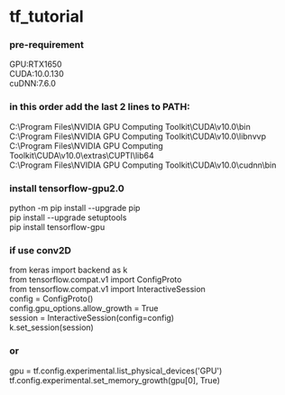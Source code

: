 # tf_tutorial

### pre-requirement
GPU:RTX1650  
CUDA:10.0.130  
cuDNN:7.6.0  

### in this order add the last 2 lines to PATH:  
C:\Program Files\NVIDIA GPU Computing Toolkit\CUDA\v10.0\bin  
C:\Program Files\NVIDIA GPU Computing Toolkit\CUDA\v10.0\libnvvp  
C:\Program Files\NVIDIA GPU Computing Toolkit\CUDA\v10.0\extras\CUPTI\lib64  
C:\Program Files\NVIDIA GPU Computing Toolkit\CUDA\v10.0\cudnn\bin  


### install tensorflow-gpu2.0  
python -m pip install --upgrade pip  
pip install --upgrade setuptools  
pip install tensorflow-gpu  

### if use conv2D
from keras import backend as k  
from tensorflow.compat.v1 import ConfigProto  
from tensorflow.compat.v1 import InteractiveSession  
config = ConfigProto()  
config.gpu_options.allow_growth = True  
session = InteractiveSession(config=config)  
k.set_session(session)
### or
gpu = tf.config.experimental.list_physical_devices('GPU')  
tf.config.experimental.set_memory_growth(gpu[0], True)
